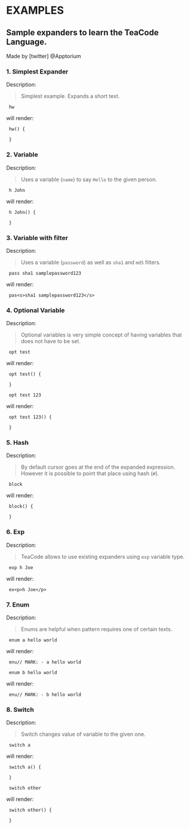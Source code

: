 # EXAMPLES

## Sample expanders to learn the TeaCode Language.

Made by [twitter] @Apptorium

### 1. Simplest Expander

Description:

> Simplest example. Expands a short text.

` hw`

will render:


```
 hw() {
     
 }
```



### 2. Variable

Description:

> Uses a variable (`name`) to say `Hello` to the given person.

` h John`

will render:


```
 h John() {
     
 }
```



### 3. Variable with filter

Description:

> Uses a variable (`password`) as well as `sha1` and `md5` filters.

` pass sha1 samplepassword123`

will render:


```
 pas<s>sha1 samplepassword123</s>
```



### 4. Optional Variable

Description:

> Optional variables is very simple concept of having variables that does not have to be set.

` opt test`

will render:


```
 opt test() {
     
 }
```

` opt test 123`

will render:


```
 opt test 123() {
     
 }
```



### 5. Hash

Description:

> By default cursor goes at the end of the expanded expression. However it is possible to point that place using hash (`#`).

` block`

will render:


```
 block() {
     
 }
```



### 6. Exp

Description:

> TeaCode allows to use existing expanders using `exp` variable type.

` exp h Joe`

will render:


```
 ex<p>h Joe</p>
```



### 7. Enum

Description:

> Enums are helpful when pattern requires one of certain texts.

` enum a hello world`

will render:


```
 enu// MARK: - a hello world
```

` enum b hello world`

will render:


```
 enu// MARK: - b hello world
```



### 8. Switch

Description:

> Switch changes value of variable to the given one.

` switch a`

will render:


```
 switch a() {
     
 }
```

` switch other`

will render:


```
 switch other() {
     
 }
```



